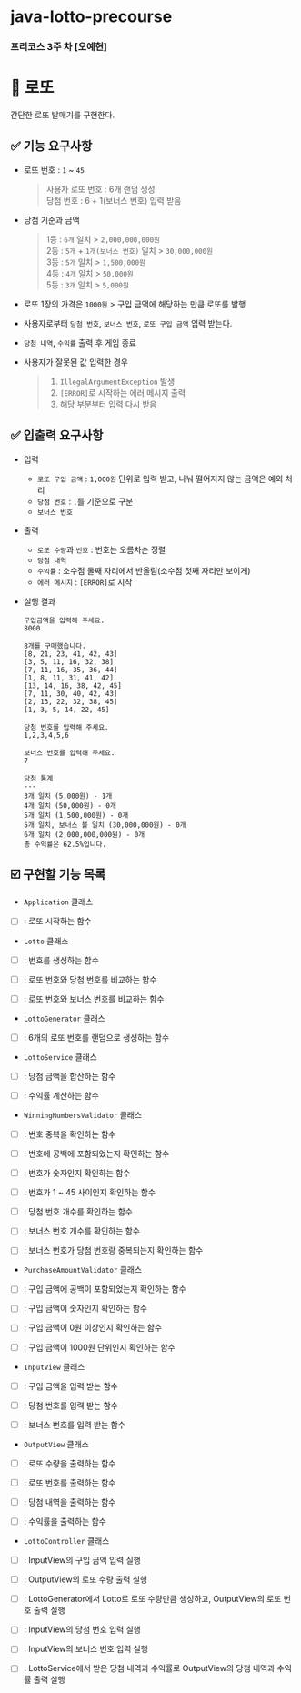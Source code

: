 # java-lotto-precourse
### 프리코스 3주 차 [오예현]

# 🔆 로또
간단한 로또 발매기를 구현한다.

## ✅ 기능 요구사항
- 로또 번호 : `1` ~ `45`
    > 사용자 로또 번호 : 6개 랜덤 생성     
    당첨 번호 : 6 + 1(보너스 번호) 입력 받음


- 당첨 기준과 금액
    > 1등 : `6개` 일치 > `2,000,000,000원`  
     2등 : `5개` + `1개(보너스 번호)` 일치 > `30,000,000원`  
     3등 : `5개` 일치 > `1,500,000원`  
     4등 : `4개` 일치 > `50,000원`  
     5등 : `3개` 일치 > `5,000원`
 
- 로또 1장의 가격은 `1000원` > 구입 금액에 해당하는 만큼 로또를 발행


- 사용자로부터 `당첨 번호`, `보너스 번호`, `로또 구입 금액` 입력 받는다.


- `당첨 내역`, `수익률` 출력 후 게임 종료


- 사용자가 잘못된 값 입력한 경우 
    >1. `IllegalArgumentException` 발생  
    >2. `[ERROR]`로 시작하는 에러 메시지 출력  
    >3. 해당 부분부터 입력 다시 받음

## ✅ 입출력 요구사항

- 입력
    - `로또 구입 금액` : `1,000원` 단위로 입력 받고, 나눠 떨어지지 않는 금액은 예외 처리
    - `당첨 번호` : `,`를 기준으로 구분
    - `보너스 번호`


- 출력
    - `로또 수량`과 `번호` : 번호는 오름차순 정렬
    - `당첨 내역`
    - `수익률` : 소수점 둘째 자리에서 반올림(소수점 첫째 자리만 보이게)
    - `에러 메시지` : `[ERROR]`로 시작


- 실행 결과

    ```
    구입금액을 입력해 주세요.
    8000

    8개를 구매했습니다.
    [8, 21, 23, 41, 42, 43]
    [3, 5, 11, 16, 32, 38]
    [7, 11, 16, 35, 36, 44]
    [1, 8, 11, 31, 41, 42]
    [13, 14, 16, 38, 42, 45]
    [7, 11, 30, 40, 42, 43]
    [2, 13, 22, 32, 38, 45]
    [1, 3, 5, 14, 22, 45]

    당첨 번호를 입력해 주세요.
    1,2,3,4,5,6

    보너스 번호를 입력해 주세요.
    7

    당첨 통계
    ---
    3개 일치 (5,000원) - 1개
    4개 일치 (50,000원) - 0개
    5개 일치 (1,500,000원) - 0개
    5개 일치, 보너스 볼 일치 (30,000,000원) - 0개
    6개 일치 (2,000,000,000원) - 0개
    총 수익률은 62.5%입니다.
    ```

## ☑️ 구현할 기능 목록
- `Application` 클래스

- [ ] : 로또 시작하는 함수


- `Lotto` 클래스

- [ ] : 번호를 생성하는 함수

- [ ] : 로또 번호와 당첨 번호를 비교하는 함수

- [ ] : 로또 번호와 보너스 번호를 비교하는 함수


- `LottoGenerator` 클래스

- [ ] : 6개의 로또 번호를 랜덤으로 생성하는 함수


- `LottoService` 클래스

- [ ] : 당첨 금액을 합산하는 함수

- [ ] : 수익률 계산하는 함수


- `WinningNumbersValidator` 클래스

- [ ] : 번호 중복을 확인하는 함수

- [ ] : 번호에 공백에 포함되었는지 확인하는 함수

- [ ] : 번호가 숫자인지 확인하는 함수

- [ ] : 번호가 1 ~ 45 사이인지 확인하는 함수

- [ ] : 당첨 번호 개수를 확인하는 함수

- [ ] : 보너스 번호 개수를 확인하는 함수

- [ ] : 보너스 번호가 당첨 번호랑 중복되는지 확인하는 함수



- `PurchaseAmountValidator` 클래스

- [ ] : 구입 금액에 공백이 포함되었는지 확인하는 함수

- [ ] : 구입 금액이 숫자인지 확인하는 함수

- [ ] : 구입 금액이 0원 이상인지 확인하는 함수

- [ ] : 구입 금액이 1000원 단위인지 확인하는 함수


- `InputView` 클래스

- [ ] : 구입 금액을 입력 받는 함수

- [ ] : 당첨 번호를 입력 받는 함수

- [ ] : 보너스 번호를 입력 받는 함수


- `OutputView` 클래스

- [ ] : 로또 수량을 출력하는 함수

- [ ] : 로또 번호를 출력하는 함수

- [ ] : 당첨 내역을 출력하는 함수

- [ ] : 수익률을 출력하는 함수


- `LottoController` 클래스

- [ ] : InputView의 구입 금액 입력 실행

- [ ] : OutputView의 로또 수량 출력 실행

- [ ] : LottoGenerator에서 Lotto로 로또 수량만큼 생성하고, OutputView의 로또 번호 출력 실행

- [ ] : InputView의 당첨 번호 입력 실행

- [ ] : InputView의 보너스 번호 입력 실행

- [ ] : LottoService에서 받은 당첨 내역과 수익률로 OutputView의 당첨 내역과 수익률 출력 실행